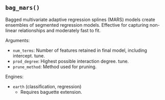 ## `bag_mars()`

Bagged multivariate adaptive regression splines (MARS) models create ensembles of segmented regression models. Effective for capturing non-linear relationships and moderately fast to fit.

Arguments:
* `num_terms`: Number of features retained in final model, including intercept. tune.
* `prod_degree`: Highest possible interaction degree. tune.
* `prune_method`: Method used for pruning.

Engines:
* `earth` (classification, regression)
  - Requires baguette extension.
